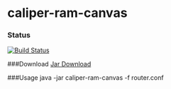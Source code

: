 
caliper-ram-canvas
=========================

### Status
[![Build Status](http://128.163.188.129:9998/buildStatus/icon?job=caliper-ram-canvas)](http://128.163.188.129:9998/job/caliper-ram-canvas/)

###Download
[Jar Download](http://128.163.188.129:9998/job/caliper-ram-canvas/lastStableBuild/com.codybum%24caliper-ram-canvas/artifact/com.codybum/caliper-ram-canvas/0.0.1-SNAPSHOT/caliper-ram-canvas-0.0.1-SNAPSHOT-jar-with-dependencies.jar)

###Usage
java -jar caliper-ram-canvas -f router.conf



